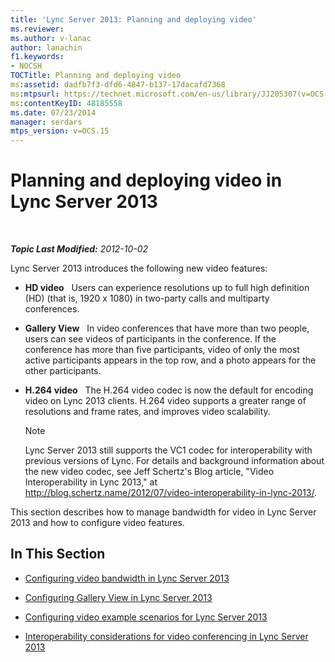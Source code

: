 ```yaml
---
title: 'Lync Server 2013: Planning and deploying video'
ms.reviewer: 
ms.author: v-lanac
author: lanachin
f1.keywords:
- NOCSH
TOCTitle: Planning and deploying video
ms:assetid: dadfb7f3-dfd6-4847-b137-17dacafd7368
ms:mtpsurl: https://technet.microsoft.com/en-us/library/JJ205307(v=OCS.15)
ms:contentKeyID: 48185558
ms.date: 07/23/2014
manager: serdars
mtps_version: v=OCS.15
---
```


<div data-xmlns="http://www.w3.org/1999/xhtml">

<div class="topic" data-xmlns="http://www.w3.org/1999/xhtml" data-msxsl="urn:schemas-microsoft-com:xslt" data-cs="https://msdn.microsoft.com/">

<div data-asp="https://msdn2.microsoft.com/asp">

# Planning and deploying video in Lync Server 2013

</div>

<div id="mainSection">

<div id="mainBody">

<span> </span>

_**Topic Last Modified:** 2012-10-02_

Lync Server 2013 introduces the following new video features:

  - **HD video**   Users can experience resolutions up to full high definition (HD) (that is, 1920 x 1080) in two-party calls and multiparty conferences.

  - **Gallery View**   In video conferences that have more than two people, users can see videos of participants in the conference. If the conference has more than five participants, video of only the most active participants appears in the top row, and a photo appears for the other participants.

  - **H.264 video**   The H.264 video codec is now the default for encoding video on Lync 2013 clients. H.264 video supports a greater range of resolutions and frame rates, and improves video scalability.
    
    <div>
    

    > [!NOTE]  
    > Lync Server 2013 still supports the VC1 codec for interoperability with previous versions of Lync. For details and background information about the new video codec, see Jeff Schertz's Blog article, "Video Interoperability in Lync 2013," at <A class=uri href="http://blog.schertz.name/2012/07/video-interoperability-in-lync-2013/">http://blog.schertz.name/2012/07/video-interoperability-in-lync-2013/</A>.

    
    </div>

This section describes how to manage bandwidth for video in Lync Server 2013 and how to configure video features.

<div>

## In This Section

  - [Configuring video bandwidth in Lync Server 2013](lync-server-2013-configuring-video-bandwidth.md)

  - [Configuring Gallery View in Lync Server 2013](lync-server-2013-configuring-gallery-view.md)

  - [Configuring video example scenarios for Lync Server 2013](lync-server-2013-configuring-video-example-scenarios.md)

  - [Interoperability considerations for video conferencing in Lync Server 2013](lync-server-2013-interoperability-considerations-for-video-conferencing.md)

</div>

</div>

<span> </span>

</div>

</div>

</div>

